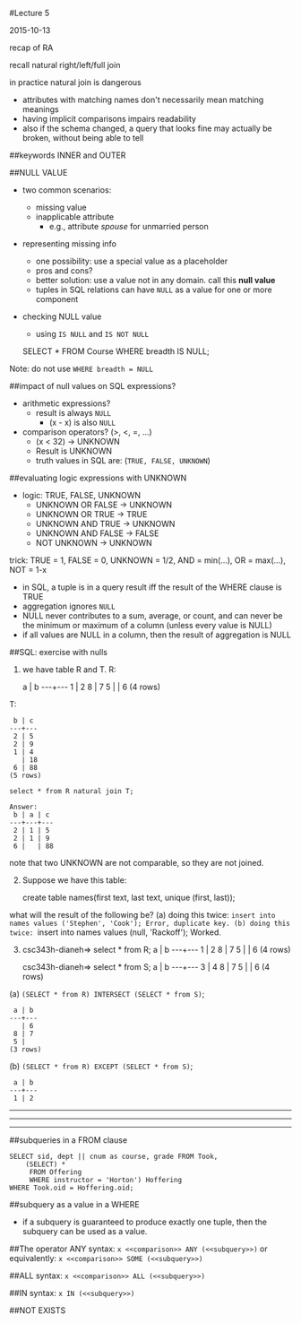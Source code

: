 #Lecture 5

2015-10-13

recap of RA

recall natural right/left/full join

in practice natural join is dangerous

- attributes with matching names don't necessarily mean matching meanings
- having implicit comparisons impairs readability
- also if the schema changed, a query that looks fine may actually be broken, without being able to tell

##keywords INNER and OUTER

##NULL VALUE

- two common scenarios:
	- missing value
	- inapplicable attribute
		- e.g., attribute *spouse* for unmarried person
- representing missing info
	- one possibility: use a special value as a placeholder
	- pros and cons?
	- better solution: use a value not in any domain. call this **null value**
	- tuples in SQL relations can have `NULL` as a value for one or more component
- checking NULL value
	- using `IS NULL` and `IS NOT NULL`

	SELECT *
	FROM Course
	WHERE breadth IS NULL;

Note: do not use `WHERE breadth = NULL`

##impact of null values on SQL expressions?
- arithmetic expressions?
	- result is always `NULL`
		- (x - x) is also `NULL`
- comparison operators? (>, <, =, ...)
	- (x < 32) -> UNKNOWN
	- Result is UNKNOWN
	- truth values in SQL are: (`TRUE, FALSE, UNKNOWN`)

##evaluating logic expressions with UNKNOWN
- logic: TRUE, FALSE, UNKNOWN
	- UNKNOWN OR FALSE -> UNKNOWN
	- UNKNOWN OR TRUE -> TRUE
	- UNKNOWN AND TRUE -> UNKNOWN
	- UNKNOWN AND FALSE -> FALSE
	- NOT UNKNOWN -> UNKNOWN

trick: TRUE = 1, FALSE = 0, UNKNOWN = 1/2, AND = min(...), OR = max(...), NOT = 1-x

- in SQL, a tuple is in a query result iff the result of the WHERE clause is TRUE
- aggregation ignores `NULL`
- NULL never contributes to a sum, average, or count, and can never be the minimum or maximum of a column (unless every value is NULL)
- if all values are NULL in a column, then the result of aggregation is NULL



##SQL: exercise with nulls
1. we have table R and T.
R:

	 a | b
	---+---
	 1 | 2
	 8 | 7
	 5 | 
	   | 6
	(4 rows)

T:

	 b | c
	---+---
	 2 | 5
	 2 | 9
	 1 | 4
	   | 18
	 6 | 88
	(5 rows)

	select * from R natural join T;

	Answer:
	 b | a | c
	---+---+---
	 2 | 1 | 5
	 2 | 1 | 9
	 6 |   | 88

 note that two UNKNOWN are not comparable, so they are not joined.


2. Suppose we have this table:
	
	create table names(first text, last text, unique (first, last));

what will the result of the following be?
(a) doing this twice: `insert into names values ('Stephen', 'Cook');
Error, duplicate key.
(b) doing this twice: `insert into names values (null, 'Rackoff');
Worked.

3. 
	csc343h-dianeh=> select * from R;
	 a | b
	---+---
	 1 | 2
	 8 | 7
	 5 |
	   | 6
	(4 rows)

	csc343h-dianeh=> select * from S;
	 a | b
	---+---
	 3 | 4
	 8 | 7
	 5 |
	   | 6
	(4 rows)	

(a) `(SELECT * from R) INTERSECT (SELECT * from S)`;
	
	 a | b
	---+---
	   | 6
	 8 | 7
	 5 | 
	(3 rows)

(b) `(SELECT * from R) EXCEPT (SELECT * from S)`;

	 a | b
	---+---
	 1 | 2

-------------------------------
-------------------------------
-------------------------------


##subqueries in a FROM clause

	SELECT sid, dept || cnum as course, grade FROM Took,
		(SELECT) *
		 FROM Offering
		 WHERE instructor = 'Horton') Hoffering
	WHERE Took.oid = Hoffering.oid;

##subquery as a value in a WHERE
- if a subquery is guaranteed to produce exactly one tuple, then the subquery can be used as a value.


##The operator ANY
syntax: `x <<comparison>> ANY (<<subquery>>)`
or equivalently: `x <<comparison>> SOME (<<subquery>>)`

##ALL
syntax: `x <<comparison>> ALL (<<subquery>>)`

##IN
syntax: `x IN (<<subquery>>)`

##NOT EXISTS
